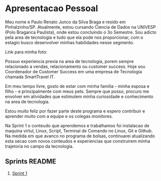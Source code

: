 # Apresentacao Pessoal

Meu nome e Paulo Renato Junco da Silva Braga e resido em Pinhalzinho/SP. Atualmente, estou cursando Ciencia de Dados na UNIVESP (Polo Braganca Paulista), onde estou concluindo o 3o Semestre. Sou adicto pela area de tecnologia e tudo que ela pode nos proporcionar, com o estagio busco desenvolver minhas habilidades nesse segmento.

Link para minha foto: 

Possuo experiencia previa na area de tecnologia, porem sempre relacionado a vendas, relacionamento ou customer success. Hoje sou Coordenador de Customer Success em uma empresa de Tecnologia chamada SmartTravel IT. 

Em meu tempo livre, gosto de estar com minha familia - minha esposa e filho - e principalmente com meus pets. Sempre que posso, procuro me envolver em atividades que estimulem minha curiosidade e conhecimento na area de tecnologia.

Estou muito feliz por fazer parte deste programa e espero contribuir e aprender muito com a equipe e os colegas monitores.

Na Sprint 1 o conteudo que aprendemos e trabalhamos foi instalacao de maquina virtul, Linux, Script, Terminal de Comando no Linux, Git e Github. Na medida em que avanco no programa de bolsas, continuarei atualizando esta secao com novos conteudos e experiencias que construirem minha trajetoria no campo da tecnologia.

## Sprints README

1. [Sprint 1](Sprint%201/README.md)
